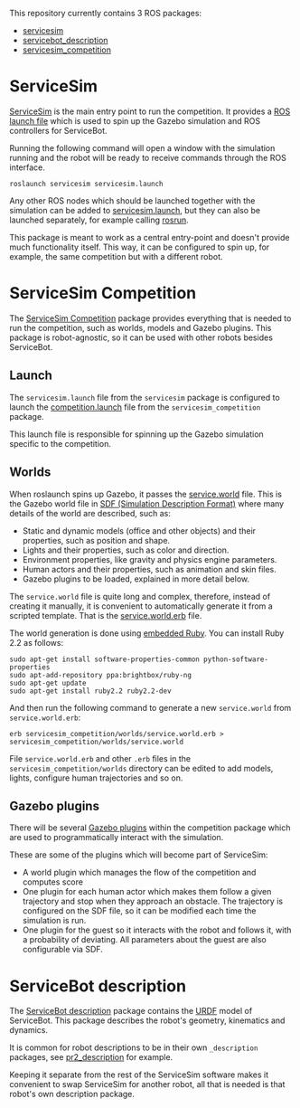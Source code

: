 This repository currently contains 3 ROS packages:

* [servicesim](https://bitbucket.org/osrf/servicesim/src/default/servicesim)
* [servicebot_description](https://bitbucket.org/osrf/servicesim/src/default/servicebot_description)
* [servicesim_competition](https://bitbucket.org/osrf/servicesim/src/default/servicesim_competition)

# ServiceSim

[ServiceSim](https://bitbucket.org/osrf/servicesim/src/default/servicesim)
is the main entry point to run the competition. It provides a
[ROS launch file](http://wiki.ros.org/roslaunch) which is used to spin up the
Gazebo simulation and ROS controllers for ServiceBot.

Running the following command will open a window with the simulation running
and the robot will be ready to receive commands through the ROS interface.

~~~
roslaunch servicesim servicesim.launch
~~~

Any other ROS nodes which should be launched together with the simulation can
be added to [servicesim.launch](https://bitbucket.org/osrf/servicesim/src/default/servicesim/launch/servicesim.launch),
but they can also be launched separately, for example calling
[rosrun](http://wiki.ros.org/rosbash#rosrun).

This package is meant to work as a central entry-point and doesn't provide much
functionality itself. This way, it can be configured to spin up, for example,
the same competition but with a different robot.

# ServiceSim Competition

The [ServiceSim Competition](https://bitbucket.org/osrf/servicesim/src/default/servicesim_competition)
package provides everything that is needed to run the competition, such as
worlds, models and Gazebo plugins. This package is robot-agnostic, so
it can be used with other robots besides ServiceBot.

## Launch

The `servicesim.launch` file from the `servicesim` package is configured to
launch the
[competition.launch](https://bitbucket.org/osrf/servicesim/src/default/servicesim_competition/launch/competition.launch)
file from the `servicesim_competition` package.

This launch file is responsible for spinning up the Gazebo simulation specific
to the competition.

## Worlds

When roslaunch spins up Gazebo, it passes the
[service.world](https://bitbucket.org/osrf/servicesim/src/default/servicesim_competition/worlds/service.world)
file. This is the Gazebo world file in [SDF (Simulation Description Format)](http://sdformat.org/spec)
where many details of the world are described, such as:

* Static and dynamic models (office and other objects) and their properties,
  such as position and shape.
* Lights and their properties, such as color and direction.
* Environment properties, like gravity and physics engine parameters.
* Human actors and their properties, such as animation and skin files.
* Gazebo plugins to be loaded, explained in more detail below.

The `service.world` file is quite long and complex, therefore, instead of
creating it manually, it is convenient to automatically generate it from a scripted
template. That is the
[service.world.erb](https://bitbucket.org/osrf/servicesim/src/default/servicesim_competition/worlds/service.world)
file.

The world generation is done using [embedded Ruby](https://en.wikipedia.org/wiki/ERuby).
You can install Ruby 2.2 as follows:

    sudo apt-get install software-properties-common python-software-properties
    sudo apt-add-repository ppa:brightbox/ruby-ng
    sudo apt-get update
    sudo apt-get install ruby2.2 ruby2.2-dev

And then run the following command to generate a new `service.world` from
`service.world.erb`:

~~~
erb servicesim_competition/worlds/service.world.erb > servicesim_competition/worlds/service.world
~~~

File `service.world.erb` and other `.erb` files in the `servicesim_competition/worlds`
directory can be edited to add models, lights, configure human trajectories and so on.

## Gazebo plugins

There will be several
[Gazebo plugins](http://gazebosim.org/tutorials?tut=plugins_hello_world)
within the competition package which are used to programmatically interact with
the simulation.

These are some of the plugins which will become part of ServiceSim:

* A world plugin which manages the flow of the competition and computes score
* One plugin for each human actor which makes them follow a given trajectory
  and stop when they approach an obstacle. The trajectory is configured on the SDF
  file, so it can be modified each time the simulation is run.
* One plugin for the guest so it interacts with the robot and follows it, with
  a probability of deviating. All parameters about the guest are also configurable
  via SDF.


# ServiceBot description

The [ServiceBot description](https://bitbucket.org/osrf/servicesim/src/default/servicebot_description)
package contains the
[URDF](http://wiki.ros.org/urdf) model of ServiceBot. This package describes the robot's
geometry, kinematics and dynamics.

It is common for robot descriptions to be in their own `_description`
packages, see [pr2_description](http://wiki.ros.org/pr2_description) for example.

Keeping it separate from the rest of the ServiceSim software makes it convenient
to swap ServiceSim for another robot, all that is needed is that robot's own
description package.

